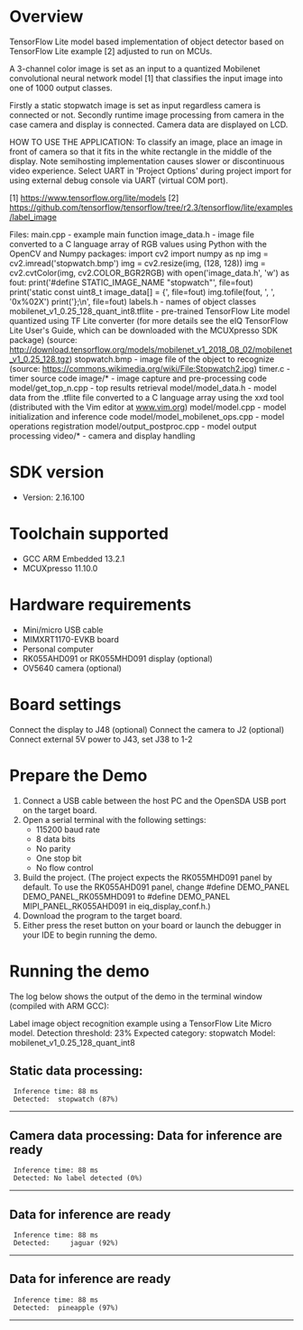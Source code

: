 Overview
========
TensorFlow Lite model based implementation of object detector based on
TensorFlow Lite example [2] adjusted to run on MCUs.

A 3-channel color image is set as an input to a quantized Mobilenet
convolutional neural network model [1] that classifies the input image into
one of 1000 output classes.

Firstly a static stopwatch image is set as input regardless camera is connected or not.
Secondly runtime image processing from camera in the case camera and display
is connected. Camera data are displayed on LCD.

HOW TO USE THE APPLICATION:
To classify an image, place an image in front of camera so that it fits in the
white rectangle in the middle of the display.
Note semihosting implementation causes slower or discontinuous video experience. 
Select UART in 'Project Options' during project import for using external debug console 
via UART (virtual COM port).

[1] https://www.tensorflow.org/lite/models
[2] https://github.com/tensorflow/tensorflow/tree/r2.3/tensorflow/lite/examples/label_image

Files:
  main.cpp - example main function
  image_data.h - image file converted to a C language array of RGB values
    using Python with the OpenCV and Numpy packages:
    import cv2
    import numpy as np
    img = cv2.imread('stopwatch.bmp')
    img = cv2.resize(img, (128, 128))
    img = cv2.cvtColor(img, cv2.COLOR_BGR2RGB)
    with open('image_data.h', 'w') as fout:
      print('#define STATIC_IMAGE_NAME "stopwatch"', file=fout)
      print('static const uint8_t image_data[] = {', file=fout)
      img.tofile(fout, ', ', '0x%02X')
      print('};\n', file=fout)
  labels.h - names of object classes
  mobilenet_v1_0.25_128_quant_int8.tflite - pre-trained TensorFlow Lite model quantized
    using TF Lite converter (for more details see the eIQ TensorFlow Lite User's Guide, which
    can be downloaded with the MCUXpresso SDK package)
    (source: http://download.tensorflow.org/models/mobilenet_v1_2018_08_02/mobilenet_v1_0.25_128.tgz)
  stopwatch.bmp - image file of the object to recognize
    (source: https://commons.wikimedia.org/wiki/File:Stopwatch2.jpg)
  timer.c - timer source code
  image/* - image capture and pre-processing code
  model/get_top_n.cpp - top results retrieval
  model/model_data.h - model data from the .tflite file
    converted to a C language array using the xxd tool (distributed
    with the Vim editor at www.vim.org)
  model/model.cpp - model initialization and inference code
  model/model_mobilenet_ops.cpp - model operations registration
  model/output_postproc.cpp - model output processing
  video/* - camera and display handling


SDK version
===========
- Version: 2.16.100

Toolchain supported
===================
- GCC ARM Embedded  13.2.1
- MCUXpresso  11.10.0

Hardware requirements
=====================
- Mini/micro USB cable
- MIMXRT1170-EVKB board
- Personal computer
- RK055AHD091 or RK055MHD091 display (optional)
- OV5640 camera (optional)

Board settings
==============
Connect the display to J48 (optional)
Connect the camera to J2 (optional)
Connect external 5V power to J43, set J38 to 1-2

Prepare the Demo
================
1. Connect a USB cable between the host PC and the OpenSDA USB port on the target board. 
2. Open a serial terminal with the following settings:
   - 115200 baud rate
   - 8 data bits
   - No parity
   - One stop bit
   - No flow control
3. Build the project. (The project expects the RK055MHD091 panel by default. To use the RK055AHD091 panel,
    change #define DEMO_PANEL DEMO_PANEL_RK055MHD091 to #define DEMO_PANEL MIPI_PANEL_RK055AHD091
    in eiq_display_conf.h.)
4. Download the program to the target board.
5. Either press the reset button on your board or launch the debugger in your IDE to begin running the demo.

Running the demo
================
The log below shows the output of the demo in the terminal window (compiled with ARM GCC):

Label image object recognition example using a TensorFlow Lite Micro model.
Detection threshold: 23%
Expected category: stopwatch
Model: mobilenet_v1_0.25_128_quant_int8

Static data processing:
----------------------------------------
     Inference time: 88 ms
     Detected:  stopwatch (87%)
----------------------------------------


Camera data processing:
Data for inference are ready
----------------------------------------
     Inference time: 88 ms
     Detected: No label detected (0%)
----------------------------------------

Data for inference are ready
----------------------------------------
     Inference time: 88 ms
     Detected:     jaguar (92%)
----------------------------------------

Data for inference are ready
----------------------------------------
     Inference time: 88 ms
     Detected:  pineapple (97%)
----------------------------------------
